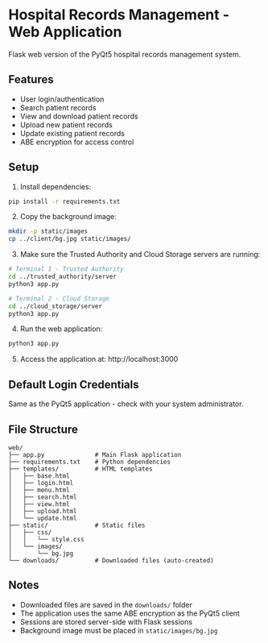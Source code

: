 # Hospital Records Management - Web Application

Flask web version of the PyQt5 hospital records management system.

## Features

- User login/authentication
- Search patient records
- View and download patient records
- Upload new patient records
- Update existing patient records
- ABE encryption for access control

## Setup

1. Install dependencies:
```bash
pip install -r requirements.txt
```

2. Copy the background image:
```bash
mkdir -p static/images
cp ../client/bg.jpg static/images/
```

3. Make sure the Trusted Authority and Cloud Storage servers are running:
```bash
# Terminal 1 - Trusted Authority
cd ../trusted_authority/server
python3 app.py

# Terminal 2 - Cloud Storage
cd ../cloud_storage/server
python3 app.py
```

4. Run the web application:
```bash
python3 app.py
```

5. Access the application at: http://localhost:3000

## Default Login Credentials

Same as the PyQt5 application - check with your system administrator.

## File Structure

```
web/
├── app.py              # Main Flask application
├── requirements.txt    # Python dependencies
├── templates/          # HTML templates
│   ├── base.html
│   ├── login.html
│   ├── menu.html
│   ├── search.html
│   ├── view.html
│   ├── upload.html
│   └── update.html
├── static/             # Static files
│   ├── css/
│   │   └── style.css
│   └── images/
│       └── bg.jpg
└── downloads/          # Downloaded files (auto-created)
```

## Notes

- Downloaded files are saved in the `downloads/` folder
- The application uses the same ABE encryption as the PyQt5 client
- Sessions are stored server-side with Flask sessions
- Background image must be placed in `static/images/bg.jpg`
